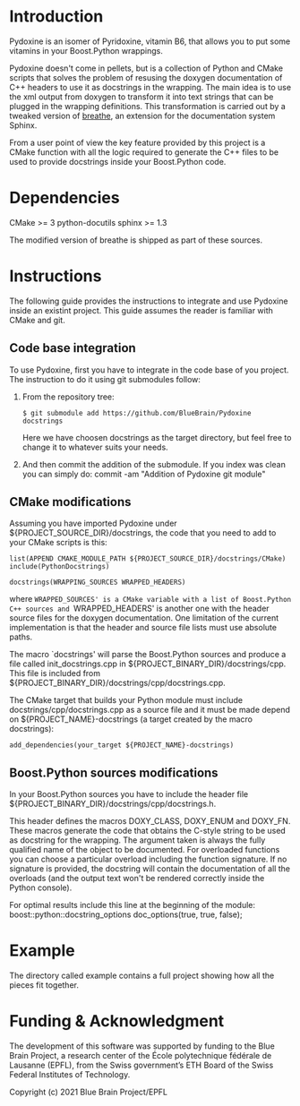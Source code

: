 # Introduction

Pydoxine is an isomer of Pyridoxine, vitamin B6, that allows you to put some
vitamins in your Boost.Python wrappings.

Pydoxine doesn't come in pellets, but is a collection of Python and CMake
scripts that solves the problem of resusing the doxygen documentation of
C++ headers to use it as docstrings in the wrapping. The main idea is to use
the xml output from doxygen to transform it into text strings that can be plugged
in the wrapping definitions. This transformation is carried out by a tweaked
version of [breathe](https://github.com/michaeljones/breathe), an extension for
the documentation system Sphinx.

From a user point of view the key feature provided by this project is a CMake
function with all the logic required to generate the C++ files to be used
to provide docstrings inside your Boost.Python code.

# Dependencies

CMake >= 3
python-docutils
sphinx >= 1.3

The modified version of breathe is shipped as part of these sources.

# Instructions

The following guide provides the instructions to integrate and use Pydoxine
inside an existint project. This guide assumes the reader is familiar with
CMake and git.

## Code base integration

To use Pydoxine, first you have to integrate in the code base of you project.
The instruction to do it using git submodules follow:

 1. From the repository tree:

        $ git submodule add https://github.com/BlueBrain/Pydoxine docstrings

    Here we have choosen docstrings as the target directory, but feel free to
    change it to whatever suits your needs.

 2. And then commit the addition of the submodule. If you index was clean you
    can simply do:
 commit -am "Addition of Pydoxine git module"

## CMake modifications

Assuming you have imported Pydoxine under ${PROJECT_SOURCE_DIR}/docstrings,
the code that you need to add to your CMake scripts is this:

    list(APPEND CMAKE_MODULE_PATH ${PROJECT_SOURCE_DIR}/docstrings/CMake)
    include(PythonDocstrings)

    docstrings(WRAPPING_SOURCES WRAPPED_HEADERS)

where `WRAPPED_SOURCES' is a CMake variable with a list of Boost.Python C++
sources and `WRAPPED_HEADERS' is another one with the header source files for the
doxygen documentation. One limitation of the current implementation is that the
header and source file lists must use absolute paths.

The macro `docstrings' will parse the Boost.Python sources and produce a file
called init_docstrings.cpp in ${PROJECT_BINARY_DIR}/docstrings/cpp. This file
is included from ${PROJECT_BINARY_DIR}/docstrings/cpp/docstrings.cpp.

The CMake target that builds your Python module must include
docstrings/cpp/docstrings.cpp as a source file and it must be made depend
on ${PROJECT_NAME}-docstrings (a target created by the macro docstrings):

    add_dependencies(your_target ${PROJECT_NAME}-docstrings)

## Boost.Python sources modifications

In your Boost.Python sources you have to include the header file
${PROJECT_BINARY_DIR}/docstrings/cpp/docstrings.h.

This header defines the macros DOXY_CLASS, DOXY_ENUM and DOXY_FN. These macros
generate the code that obtains the C-style string to be used as docstring
for the wrapping. The argument taken is always the fully qualified name of the
object to be documented. For overloaded functions you can choose a particular
overload including the function signature. If no signature is provided, the
docstring will contain the documentation of all the overloads (and the output
text won't be rendered correctly inside the Python console).

For optimal results include this line at the beginning of the module:
  boost::python::docstring_options doc_options(true, true, false);

# Example

The directory called example contains a full project showing how all the pieces
fit together.

# Funding & Acknowledgment
 
The development of this software was supported by funding to the Blue Brain Project,
a research center of the École polytechnique fédérale de Lausanne (EPFL), from the
Swiss government’s ETH Board of the Swiss Federal Institutes of Technology.
 
Copyright (c) 2021 Blue Brain Project/EPFL
